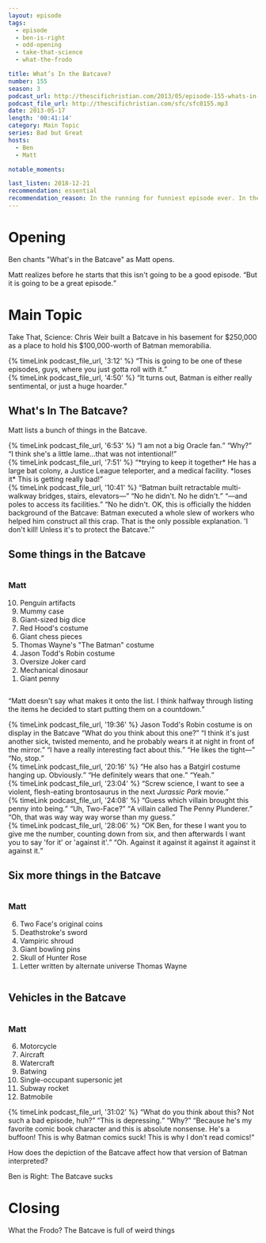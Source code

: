 ```yaml
---
layout: episode
tags:
  - episode
  - ben-is-right
  - odd-opening
  - take-that-science
  - what-the-frodo

title: What’s In the Batcave?
number: 155
season: 3
podcast_url: http://thescifichristian.com/2013/05/episode-155-whats-in-the-batcave/
podcast_file_url: http://thescifichristian.com/sfc/sfc0155.mp3
date: 2013-05-17
length: '00:41:14'
category: Main Topic
series: Bad but Great
hosts:
  - Ben
  - Matt

notable_moments:

last_listen: 2018-12-21
recommendation: essential
recommendation_reason: In the running for funniest episode ever. In the finest SFC tradition, it's basically riffing on Wikipedia, and it is glorious.
---
```

# Opening
Ben chants "What's in the Batcave" as Matt opens.

Matt realizes before he starts that this isn't going to be a good episode. <q class="archivist inline">But it is going to be a great episode.</q>



# Main Topic
Take That, Science: Chris Weir built a Batcave in his basement for $250,000 as a place to hold his $100,000-worth of Batman memorabilia. 

<div class="quote">
  {% timeLink podcast_file_url, '3:12' %}
  <q class="ben">This is going to be one of these episodes, guys, where you just gotta roll with it.</q>
</div>

<div class="quote">
  {% timeLink podcast_file_url, '4:50' %}
  <q class="matt">It turns out, Batman is either really sentimental, or just a huge hoarder.</q>
</div>



## What's In The Batcave? 
Matt lists a bunch of things in the Batcave. 

<div class="quote">
  {% timeLink podcast_file_url, '6:53' %}
  <q class="ben">I am not a big Oracle fan.</q>
  <q class="matt">Why?</q>
  <q class="ben">I think she's a little lame...that was not intentional!</q>
</div>

<div class="quote">
  {% timeLink podcast_file_url, '7:51' %}
  <q class="matt">*trying to keep it together* He has a large bat colony, a Justice League teleporter, and a medical facility. *loses it* This is getting really bad!</q>
</div>

<div class="quote">
  {% timeLink podcast_file_url, '10:41' %}
  <q class="matt">Batman built retractable multi-walkway bridges, stairs, elevators—</q>
  <q class="ben">No he didn't. No he didn't.</q>
  <q class="matt">—and poles to access its facilities.</q>
  <q class="ben">No he didn't. OK, this is officially the hidden background of the Batcave: Batman executed a whole slew of workers who helped him construct all this crap. That is the only possible explanation. 'I don't kill! Unless it's to protect the Batcave.'</q>
</div>

<div class="top-five">
  <h2 class="has-text-centered">Some things in the Batcave</h2>
  <div class="columns">
    <div class="column matt">
      <h3>Matt</h3>
      <ol reversed>
        <li>Penguin artifacts
        <li>Mummy case
        <li>Giant-sized big dice
        <li>Red Hood's costume
        <li>Giant chess pieces
        <li>Thomas Wayne's "The Batman" costume
        <li>Jason Todd's Robin costume
        <li>Oversize Joker card
        <li>Mechanical dinosaur
        <li>Giant penny
      </ol>
    </div>
  </div>
</div>

<q class="archivist inline">Matt doesn't say what makes it onto the list. I think halfway through listing the items he decided to start putting them on a countdown.</q>

<div class="quote">
  {% timeLink podcast_file_url, '19:36' %}
  <span class="quote-context is-size-6">Jason Todd's Robin costume is on display in the Batcave</span>
  <q class="matt">What do you think about this one?</q>
  <q class="ben">I think it's just another sick, twisted memento, and he probably wears it at night in front of the mirror.</q>
  <q class="matt">I have a really interesting fact about this.</q>
  <q class="ben">He likes the tight—</q>
  <q class="matt">No, stop.</q>
</div>

<div class="quote">
  {% timeLink podcast_file_url, '20:16' %}
  <q class="matt">He also has a Batgirl costume hanging up. Obviously.</q>
  <q class="ben">He definitely wears that one.</q>
  <q class="matt">Yeah.</q>
</div>

<div class="quote">
  {% timeLink podcast_file_url, '23:04' %}
  <q class="ben">Screw science, I want to see a violent, flesh-eating brontosaurus in the next <i class="work-title">Jurassic Park</i> movie.</q>
</div>

<div class="quote">
  {% timeLink podcast_file_url, '24:08' %}
  <q class="matt">Guess which villain brought this penny into being.</q>
  <q class="ben">Uh, Two-Face?</q>
  <q class="matt">A villain called The Penny Plunderer.</q>
  <q class="ben">Oh, that was way way way worse than my guess.</q>
</div>

<div class="quote">
  {% timeLink podcast_file_url, '28:06' %}
  <q class="matt">OK Ben, for these I want you to give me the number, counting down from six, and then afterwards I want you to say 'for it' or 'against it'.</q>
  <q class="ben">Oh. Against it against it against it against it against it.</q>
</div>

<div class="top-five">
  <h2 class="has-text-centered">Six more things in the Batcave</h2>
  <div class="columns">
    <div class="column matt">
      <h3>Matt</h3>
      <ol reversed>
        <li>Two Face's original coins
        <li>Deathstroke's sword
        <li>Vampiric shroud 
        <li>Giant bowling pins
        <li>Skull of Hunter Rose
        <li>Letter written by alternate universe Thomas Wayne
      </ol>
    </div>
  </div>
</div>

<div class="top-five">
  <h2 class="has-text-centered">Vehicles in the Batcave</h2>
  <div class="columns">
    <div class="column matt">
      <h3>Matt</h3>
      <ol>
        <li value='6'>Motorcycle
        <li>Aircraft
        <li>Watercraft
        <li>Batwing 
        <li>Single-occupant supersonic jet
        <li>Subway rocket 
        <li>Batmobile
      </ol>
    </div>
  </div>
</div>

<div class="quote">
  {% timeLink podcast_file_url, '31:02' %}
  <q class="matt">What do you think about this? Not such a bad episode, huh?</q>
  <q class="ben">This is depressing.</q>
  <q class="matt">Why?</q>
  <q class="ben">Because he's my favorite comic book character and this is absolute nonsense. He's a buffoon! This is why Batman comics suck! This is why I don't read comics!</q>
</div>

How does the depiction of the Batcave affect how that version of Batman interpreted? 

Ben is Right: The Batcave sucks



# Closing
What the Frodo? The Batcave is full of weird things 
